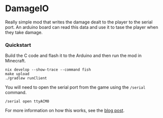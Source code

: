 # DamageIO

Really simple mod that writes the damage dealt to the player to the serial
port. An arduino board can read this data and use it to tase the player
when they take damage.

### Quickstart

Build the C code and flash it to the Arduino and then run the mod in Minecraft.

```console
nix develop --show-trace --command fish
make upload
./gradlew runClient
```

You will need to open the serial port from the game using the `/serial`
command.

```
/serial open ttyACM0
```

For more information on how this works, see the [blog
post](https://alexjercan.github.io/0006/).
